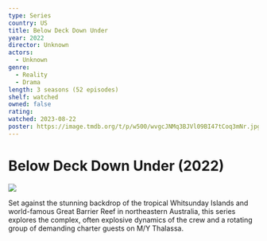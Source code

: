 ```yaml
---
type: Series
country: US
title: Below Deck Down Under
year: 2022
director: Unknown
actors:
  - Unknown
genre:
  - Reality
  - Drama
length: 3 seasons (52 episodes)
shelf: watched
owned: false
rating:
watched: 2023-08-22
poster: https://image.tmdb.org/t/p/w500/wvgcJNMq3BJVl09BI47tCoq3mNr.jpg
---
```


# Below Deck Down Under (2022)

![](https://image.tmdb.org/t/p/w500/wvgcJNMq3BJVl09BI47tCoq3mNr.jpg)

Set against the stunning backdrop of the tropical Whitsunday Islands and world-famous Great Barrier Reef in northeastern Australia, this series explores the complex, often explosive dynamics of the crew and a rotating group of demanding charter guests on M/Y Thalassa.